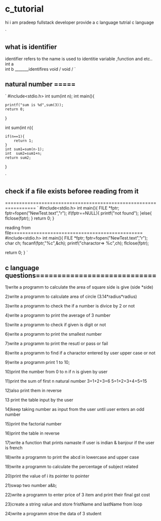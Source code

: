 # c_tutorial
hi i am pradeep fullstack developer  provide a c language  tutrial 
c language 

`
## what is identifier 
identifier refers to the name is used to identitie variable ,function and etc..
int a\
int b \_______identifires 
void  /
void /
`

## natural number =====
`
#include<stdio.h>
int sum(int n);
int main(){
	
	printf("sum is %d",sum(3));
	return 0;
}

int sum(int n){
	
	if(n==1){
		return 1;
	}
	int sum1=sum(n-1);
	int  sum2=sum1+n;
	return sum2;
}

`
## check if a file exists beforee reading from it 
=================================================================
`
#include<stdio.h>
int main(){
  FILE *fptr;
  fptr=fopen("NewTest.text","r");
  if(fptr==NULL){
    printf("not found");
  }else{
    flclose(fptr);
  }
  return 0;
}

reading from file===============================================
#include<stdio.h>
int main(){
  FILE *fptr;
  fptr=fopen("NewTest.text","r");
  char ch;
  fscanf(fptr,"%c",&ch);
  printf("charactor=> %c",ch);
  flclose(fptr);

  return 0;
}
`

## c language questions============================
<p>1)write a programm to calculate the area of square  side is give (side *side)</p>
<p>2)write a programm to calculate area of circle (3.14*radius*radius)</p>
<p>3)write a programm to check the if a number is divice by 2 or not </p>
<p>4)write a programm to print the average of 3 number</p>
<p>5)write a programm to check if given is digit or not </p>
<p>6)write a programm to print the smallest number </p>
<p>7)write a programm to print the resutl or pass or fail</p>
<p>8)write a programm to find if a charactor entered by user upper case or not </p>
<p>9)write a programm print 1 to 10;</p>
<p>10)print the number from 0 to n if n is given by user</p>
<p>11)print the sum of first n natural  number  3=1+2+3=6 5=1+2+3+4+5=15</p>
<p>12)also print them in reverse</p>
<p>13 print the table input by the user </p>
<p>14)keep taking number as input from the user until user enters an odd number</p>
<p>15)print the factorial number </p>
<p>16)print the table in reverse</p>
<p>17)write a function that prints namaste if user is indian & banjour if the user is french</p>
<p>18)write a programm to print the abcd in lowercase and upper case </p>
<P>19)write a programm to calculate the percentage of subject related</P>
<p>20)print the value of i its pointer to pointer </p>
<P>21)swap two number a&b;</P>
<p>22)write a programm to enter price of 3 item and print their final gst cost </p>
<p>23)create a string value and store fristName and lastName from loop</p>
<p>24)write a programm stroe the data of 3 student </p>
